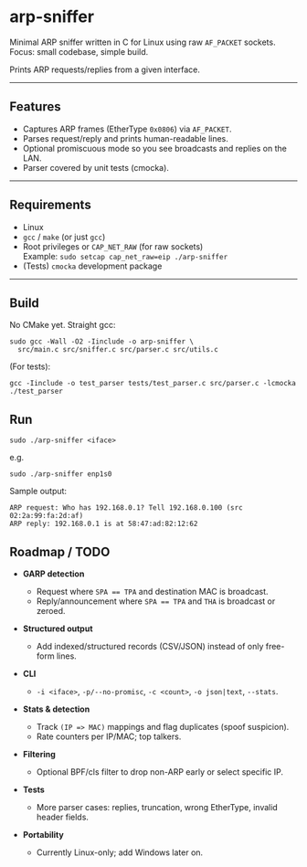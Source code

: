 # arp-sniffer

Minimal ARP sniffer written in C for Linux using raw `AF_PACKET` sockets.  
Focus: small codebase, simple build.

Prints ARP requests/replies from a given interface.

---

## Features

- Captures ARP frames (EtherType `0x0806`) via `AF_PACKET`.
- Parses request/reply and prints human-readable lines.
- Optional promiscuous mode so you see broadcasts and replies on the LAN.
- Parser covered by unit tests (cmocka).

---

## Requirements

- Linux
- `gcc` / `make` (or just `gcc`)
- Root privileges or `CAP_NET_RAW` (for raw sockets)  
  Example: `sudo setcap cap_net_raw=eip ./arp-sniffer`
- (Tests) `cmocka` development package

---

## Build

No CMake yet. Straight gcc:

```
sudo gcc -Wall -O2 -Iinclude -o arp-sniffer \
  src/main.c src/sniffer.c src/parser.c src/utils.c
```

(For tests):

```gcc -Iinclude -o test_parser tests/test_parser.c src/parser.c -lcmocka ./test_parser```

## Run
```sudo ./arp-sniffer <iface>```

e.g. 

```sudo ./arp-sniffer enp1s0```

Sample output:
```
ARP request: Who has 192.168.0.1? Tell 192.168.0.100 (src 02:2a:99:fa:2d:af)
ARP reply: 192.168.0.1 is at 58:47:ad:82:12:62
```

## Roadmap / TODO
* **GARP detection**
  * Request where `SPA == TPA` and destination MAC is broadcast.
  * Reply/announcement where `SPA == TPA` and `THA` is broadcast or zeroed.
* **Structured output**
  * Add indexed/structured records (CSV/JSON) instead of only free-form lines.
* **CLI**
  * `-i <iface>`, `-p/--no-promisc`, `-c <count>`, `-o json|text`, `--stats`.
* **Stats & detection**
  * Track `(IP => MAC)` mappings and flag duplicates (spoof suspicion).
  * Rate counters per IP/MAC; top talkers.
  
* **Filtering**
  * Optional BPF/cls filter to drop non-ARP early or select specific IP.
* **Tests**
  * More parser cases: replies, truncation, wrong EtherType, invalid header fields.
* **Portability**
  * Currently Linux-only; add Windows later on.

